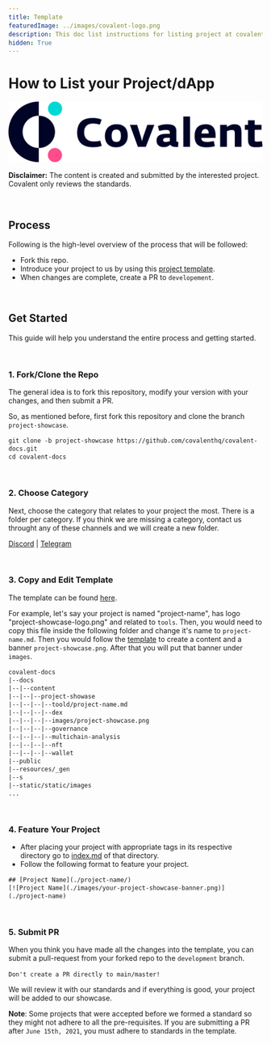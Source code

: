 ```yaml
---
title: Template
featuredImage: ../images/covalent-logo.png
description: This doc list instructions for listing project at covalent
hidden: True
---
```


# How to List your Project/dApp
 
![Template banner image](./images/covalent-logo.png) 

**Disclaimer:** The content is created and submitted by the interested project. Covalent only reviews the standards. 

&nbsp;
## Process

Following is the high-level overview of the process that will be followed:
- Fork this repo.
- Introduce your project to us by using this [project template](./showcase-template.md).
- When changes are complete, create a PR to `developement`.

&nbsp;
## Get Started
This guide will help you understand the entire process and getting started.

&nbsp;
### 1. Fork/Clone the Repo

The general idea is to fork this repository, modify your version with your changes, and then submit a PR.

So, as mentioned before, first fork this repository and clone the branch `project-showcase`.

```
git clone -b project-showcase https://github.com/covalenthq/covalent-docs.git   
cd covalent-docs
```


&nbsp;
### 2. Choose Category 

Next, choose the category that relates to your project the most. There is a folder per category. If you think we are missing a category, contact us throught any of these channels and we will create a new folder.

[Discord](https://discord.com/invite/fgZPpq69Dd) | [Telegram](https://t.me/CovalentHQ)

&nbsp;
### 3. Copy and Edit Template

The template can be found [here](./showcase-template.md). 

For example, let's say your project is named "project-name", has logo "project-showcase-logo.png" and related to `tools`. Then, you would need to copy this file inside the following folder and change it's name to `project-name.md`. Then you would follow the [template](./showcase-template.md) to create a content and a banner `project-showcase.png`. After that you will put that banner under `images`.


```
covalent-docs
|--docs
|--|--content
|--|--|--project-showase
|--|--|--|--toold/project-name.md
|--|--|--|--dex
|--|--|--|--images/project-showcase.png
|--|--|--|--governance
|--|--|--|--multichain-analysis
|--|--|--|--nft
|--|--|--|--wallet
|--public
|--resources/_gen
|--s
|--static/static/images
...
```

&nbsp;
### 4.  Feature Your Project

- After placing your project with appropriate tags in its respective directory go to [index.md](./index.md) of that directory.
- Follow the following format to feature your project.

```
## [Project Name](./project-name/)
[![Project Name](./images/your-project-showcase-banner.png)](./project-name)
```

&nbsp;
### 5.  Submit PR

When you think you have made all the changes into the template, you can submit a pull-request from your forked repo to the `development` branch. 

`Don't create a PR directly to main/master!`

We will review it with our standards and if everything is good, your project will be added to our showcase.

**Note**: Some projects that were accepted before we formed a standard so they might not adhere to all the pre-requisites. If you are submitting a PR after `June 15th, 2021`, you must adhere to standards in the template.


